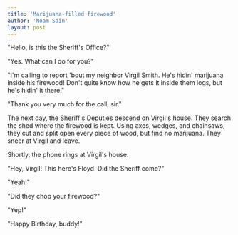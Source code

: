 ```yaml
---
title: 'Marijuana-filled firewood'
author: 'Noam Sain'
layout: post
---
```


"Hello, is this the Sheriff's Office?"

"Yes. What can I do for you?"

"I'm calling to report 'bout my neighbor Virgil Smith. He's hidin' marijuana inside his firewood! Don't quite know how he gets it inside them logs, but he's hidin' it there."

"Thank you very much for the call, sir."

The next day, the Sheriff's Deputies descend on Virgil's house. They search the shed where the firewood is kept. Using axes, wedges, and chainsaws, they cut and split open every piece of wood, but find no marijuana. They sneer at Virgil and leave.

Shortly, the phone rings at Virgil's house.

"Hey, Virgil! This here's Floyd. Did the Sheriff come?"

"Yeah!"

"Did they chop your firewood?"

"Yep!"

"Happy Birthday, buddy!"
